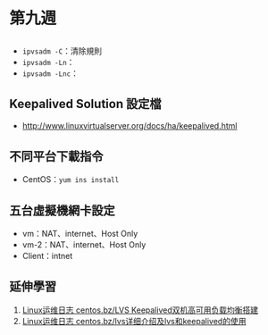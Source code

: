 # 第九週
## 
* `ipvsadm -C`：清除規則
* `ipvsadm -Ln`：
* `ipvsadm -Lnc`： 

## Keepalived Solution 設定檔
* http://www.linuxvirtualserver.org/docs/ha/keepalived.html

## 不同平台下載指令
* CentOS：`yum ins install`

## 五台虛擬機網卡設定
* vm：NAT、internet、Host Only
* vm-2：NAT、internet、Host Only
* Client：intnet

## 延伸學習
1. [Linux运维日志 centos.bz/LVS Keepalived双机高可用负载均衡搭建](https://www.centos.bz/2017/07/lvs-keepalived-ha-loadbalace/)
2. [Linux运维日志 centos.bz/lvs详细介绍及lvs和keepalived的使用](https://www.centos.bz/2017/09/lvs-intro-and-lvs-keepalived/)
